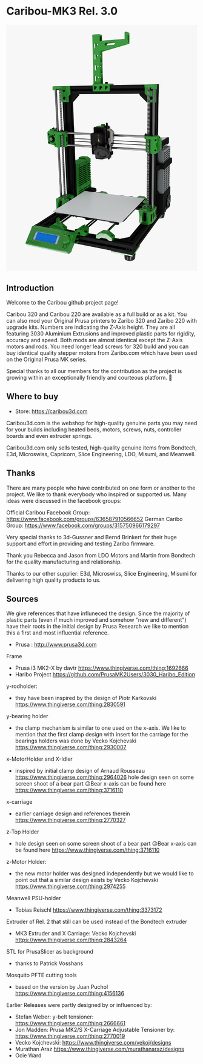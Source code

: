 # Caribou-MK3 Rel. 3.0

![Caribou-MK3 Rel. 3.0](img/mk3full-web.png)


## Introduction

Welcome to the Caribou github project page!

Caribou 320 and Caribou 220 are available as a full build or as a kit. You can also mod your Original Prusa printers to Zaribo 320 and Zaribo 220 with upgrade kits. Numbers are indicating the Z-Axis height. They are all featuring 3030 Aluminium Extrusions and improved plastic parts for rigidity, accuracy and speed. Both mods are almost identical except the Z-Axis motors and rods. You need longer lead screws for 320 build and you can buy identical quality stepper motors from Zaribo.com which have been used on the Original Prusa MK series.


Special thanks to all our members for the contribution as the project is growing within an exceptionally friendly and courteous platform. 🙏


## Where to buy

* Store: https://caribou3d.com

Caribou3d.com is the webshop for high-quality genuine parts you may need for your builds including heated beds, motors, screws, nuts, controller boards and even extruder springs.

Caribou3d.com only sells tested, high-quality genuine items from Bondtech, E3d, Microswiss, Capricorn, Slice Engineering, LDO, Misumi, and Meanwell. 

## Thanks

There are many people who have contributed on one form or another to the project. We like to thank everybody who inspired or supported us. Many ideas were discussed in the facebook groups:

Official Caribou Facebook Group: https://www.facebook.com/groups/636587910566652
German Caribo Group: https://www.facebook.com/groups/315750966179297

Very special thanks to 3d-Gussner and Bernd Brinkert for their huge support and effort in providing and testing Zaribo firmware.

Thank you Rebecca and Jason from LDO Motors and Martin from Bondtech for the quality manufacturing and relationship.

Thanks to our other supplier: E3d, Microswiss, Slice Engineering, Misumi for delivering high quality products to us.

## Sources

We give references that have influneced the design. Since the majority of plastic parts (even if much improved and somehow "new and different") have their roots in the initial design by Prusa Research we like to mention this a first and most influential reference. 

* Prusa : http://www.prusa3d.com

Frame
* Prusa i3 MK2-X by davtr https://www.thingiverse.com/thing:1692666
* Haribo Project https://github.com/PrusaMK2Users/3030_Haribo_Edition

y-rodholder:
* they have been inspired by the design of Piotr Karkovski https://www.thingiverse.com/thing:2830591

y-bearing holder
* the clamp mechanism is similar to one used on the x-axis. We like to mention that the first clamp design with insert for the carriage for the bearings holders was done by Vecko Kojchevski https://www.thingiverse.com/thing:2930007

x-MotorHolder and X-Idler
* inspired by initial clamp design of Arnaud Rousseau https://www.thingiverse.com/thing:2964026
hole design seen on some screen shoot of a bear part 😉Bear x-axis can be found here https://www.thingiverse.com/thing:3716110

x-carriage
* earlier carriage design and references therein https://www.thingiverse.com/thing:2770327

z-Top Holder
* hole design seen on some screen shoot of a bear part 😉Bear x-axis can be found here https://www.thingiverse.com/thing:3716110

z-Motor Holder:
* the new motor holder was designed independently but we would like to point out that a similar design exists by Vecko Kojchevski https://www.thingiverse.com/thing:2974255 

Meanwell PSU-holder
* Tobias Reischl https://www.thingiverse.com/thing:3373172

Extruder of Rel. 2 that still can be used instead of the Bondtech extruder
* MK3 Extruder and X Carriage: Vecko Kojchevski https://www.thingiverse.com/thing:2843264

STL for PrusaSlicer as background
* thanks to Patrick Vosshans

Mosquito PFTE cutting tools
* based on the version by Juan Puchol https://www.thingiverse.com/thing:4156136

Earlier Releases were partly designed by or influenced by:

* Stefan Weber: y-belt tensioner: https://www.thingiverse.com/thing:2666661
* Jon Madden: Prusa MK2/S X-Carriage Adjustable Tensioner by: https://www.thingiverse.com/thing:2770019
* Vecko Kojchevski: https://www.thingiverse.com/vekoj/designs
* Murathan Araz https://www.thingiverse.com/murathanaraz/designs
* Ocie Ward

